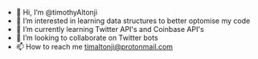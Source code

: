 - 👋 Hi, I’m @timothyAltonji
- 👀 I’m interested in learning data structures to better optomise my code
- 🌱 I’m currently learning Twitter API's and Coinbase API's
- 💞️ I’m looking to collaborate on Twitter bots
- 📫 How to reach me timaltonji@protonmail.com


